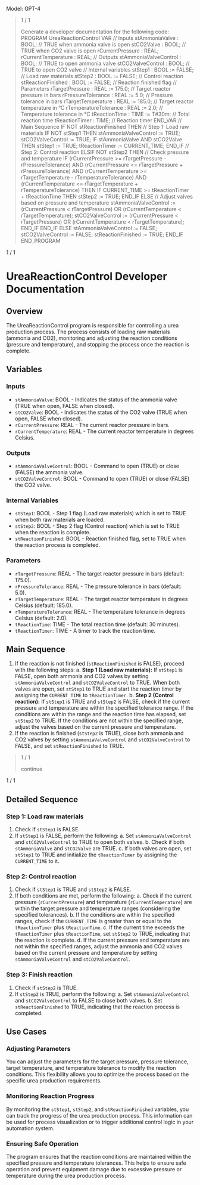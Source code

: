 Model: GPT-4

> 1 / 1
> 
> Generate a developer documentation for the following code: PROGRAM UreaReactionControl VAR // Inputs stAmmoniaValve : BOOL; // TRUE when ammonia valve is open stCO2Valve : BOOL; // TRUE when CO2 valve is open rCurrentPressure : REAL; rCurrentTemperature : REAL; // Outputs stAmmoniaValveControl : BOOL; // TRUE to open ammonia valve stCO2ValveControl : BOOL; // TRUE to open CO2 valve // Internal variables stStep1 : BOOL := FALSE; // Load raw materials stStep2 : BOOL := FALSE; // Control reaction stReactionFinished : BOOL := FALSE; // Reaction finished flag // Parameters rTargetPressure : REAL := 175.0; // Target reactor pressure in bars rPressureTolerance : REAL := 5.0; // Pressure tolerance in bars rTargetTemperature : REAL := 185.0; // Target reactor temperature in °C rTemperatureTolerance : REAL := 2.0; // Temperature tolerance in °C tReactionTime : TIME := T#30m; // Total reaction time tReactionTimer : TIME; // Reaction timer END\_VAR // Main Sequence IF NOT stReactionFinished THEN // Step 1: Load raw materials IF NOT stStep1 THEN stAmmoniaValveControl := TRUE; stCO2ValveControl := TRUE; IF stAmmoniaValve AND stCO2Valve THEN stStep1 := TRUE; tReactionTimer := CURRENT\_TIME; END\_IF // Step 2: Control reaction ELSIF NOT stStep2 THEN // Check pressure and temperature IF (rCurrentPressure >= rTargetPressure - rPressureTolerance) AND (rCurrentPressure <= rTargetPressure + rPressureTolerance) AND (rCurrentTemperature >= rTargetTemperature - rTemperatureTolerance) AND (rCurrentTemperature <= rTargetTemperature + rTemperatureTolerance) THEN IF CURRENT\_TIME >= tReactionTimer + tReactionTime THEN stStep2 := TRUE; END\_IF ELSE // Adjust valves based on pressure and temperature stAmmoniaValveControl := (rCurrentPressure < rTargetPressure) OR (rCurrentTemperature < rTargetTemperature); stCO2ValveControl := (rCurrentPressure < rTargetPressure) OR (rCurrentTemperature < rTargetTemperature); END\_IF END\_IF ELSE stAmmoniaValveControl := FALSE; stCO2ValveControl := FALSE; stReactionFinished := TRUE; END\_IF END\_PROGRAM

1 / 1

UreaReactionControl Developer Documentation
===========================================

Overview
--------

The UreaReactionControl program is responsible for controlling a urea production process. The process consists of loading raw materials (ammonia and CO2), monitoring and adjusting the reaction conditions (pressure and temperature), and stopping the process once the reaction is complete.

Variables
---------

### Inputs

*   `stAmmoniaValve`: BOOL - Indicates the status of the ammonia valve (TRUE when open, FALSE when closed).
*   `stCO2Valve`: BOOL - Indicates the status of the CO2 valve (TRUE when open, FALSE when closed).
*   `rCurrentPressure`: REAL - The current reactor pressure in bars.
*   `rCurrentTemperature`: REAL - The current reactor temperature in degrees Celsius.

### Outputs

*   `stAmmoniaValveControl`: BOOL - Command to open (TRUE) or close (FALSE) the ammonia valve.
*   `stCO2ValveControl`: BOOL - Command to open (TRUE) or close (FALSE) the CO2 valve.

### Internal Variables

*   `stStep1`: BOOL - Step 1 flag (Load raw materials) which is set to TRUE when both raw materials are loaded.
*   `stStep2`: BOOL - Step 2 flag (Control reaction) which is set to TRUE when the reaction is complete.
*   `stReactionFinished`: BOOL - Reaction finished flag, set to TRUE when the reaction process is completed.

### Parameters

*   `rTargetPressure`: REAL - The target reactor pressure in bars (default: 175.0).
*   `rPressureTolerance`: REAL - The pressure tolerance in bars (default: 5.0).
*   `rTargetTemperature`: REAL - The target reactor temperature in degrees Celsius (default: 185.0).
*   `rTemperatureTolerance`: REAL - The temperature tolerance in degrees Celsius (default: 2.0).
*   `tReactionTime`: TIME - The total reaction time (default: 30 minutes).
*   `tReactionTimer`: TIME - A timer to track the reaction time.

Main Sequence
-------------

1.  If the reaction is not finished (`stReactionFinished` is FALSE), proceed with the following steps: a. **Step 1 (Load raw materials):** If `stStep1` is FALSE, open both ammonia and CO2 valves by setting `stAmmoniaValveControl` and `stCO2ValveControl` to TRUE. When both valves are open, set `stStep1` to TRUE and start the reaction timer by assigning the `CURRENT_TIME` to `tReactionTimer`. b. **Step 2 (Control reaction):** If `stStep1` is TRUE and `stStep2` is FALSE, check if the current pressure and temperature are within the specified tolerance range. If the conditions are within the range and the reaction time has elapsed, set `stStep2` to TRUE. If the conditions are not within the specified range, adjust the valves based on the current pressure and temperature.
2.  If the reaction is finished (`stStep2` is TRUE), close both ammonia and CO2 valves by setting `stAmmoniaValveControl` and `stCO2ValveControl` to FALSE, and set `stReactionFinished` to TRUE.

> 1 / 1
> 
> continue

1 / 1

Detailed Sequence
-----------------

### Step 1: Load raw materials

1.  Check if `stStep1` is FALSE.
2.  If `stStep1` is FALSE, perform the following: a. Set `stAmmoniaValveControl` and `stCO2ValveControl` to TRUE to open both valves. b. Check if both `stAmmoniaValve` and `stCO2Valve` are TRUE. c. If both valves are open, set `stStep1` to TRUE and initialize the `tReactionTimer` by assigning the `CURRENT_TIME` to it.

### Step 2: Control reaction

1.  Check if `stStep1` is TRUE and `stStep2` is FALSE.
2.  If both conditions are met, perform the following: a. Check if the current pressure (`rCurrentPressure`) and temperature (`rCurrentTemperature`) are within the target pressure and temperature ranges (considering the specified tolerances). b. If the conditions are within the specified ranges, check if the `CURRENT_TIME` is greater than or equal to the `tReactionTimer` plus `tReactionTime`. c. If the current time exceeds the `tReactionTimer` plus `tReactionTime`, set `stStep2` to TRUE, indicating that the reaction is complete. d. If the current pressure and temperature are not within the specified ranges, adjust the ammonia and CO2 valves based on the current pressure and temperature by setting `stAmmoniaValveControl` and `stCO2ValveControl`.

### Step 3: Finish reaction

1.  Check if `stStep2` is TRUE.
2.  If `stStep2` is TRUE, perform the following: a. Set `stAmmoniaValveControl` and `stCO2ValveControl` to FALSE to close both valves. b. Set `stReactionFinished` to TRUE, indicating that the reaction process is completed.

Use Cases
---------

### Adjusting Parameters

You can adjust the parameters for the target pressure, pressure tolerance, target temperature, and temperature tolerance to modify the reaction conditions. This flexibility allows you to optimize the process based on the specific urea production requirements.

### Monitoring Reaction Progress

By monitoring the `stStep1`, `stStep2`, and `stReactionFinished` variables, you can track the progress of the urea production process. This information can be used for process visualization or to trigger additional control logic in your automation system.

### Ensuring Safe Operation

The program ensures that the reaction conditions are maintained within the specified pressure and temperature tolerances. This helps to ensure safe operation and prevent equipment damage due to excessive pressure or temperature during the urea production process.